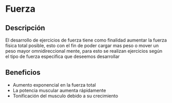 # **Fuerza**



## Descripción 

El desarrollo de ejercicios de fuerza tiene como finalidad aumentar la fuerza física total posible, esto con el fin de poder cargar mas peso o mover un peso mayor omnidireccional mente, para esto se realizan ejercicios según el tipo de fuerza especifica que deseemos desarrollar



## Beneficios

- Aumento exponencial en la fuerza total
- La potencia muscular aumenta rápidamente
- Tonificación del musculo debido a su crecimiento

